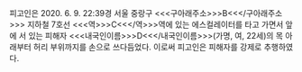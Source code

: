 피고인은 2020. 6. 9. 22:39경 서울 중랑구 <<<구아래주소>>>B<<</구아래주소>>> 지하철 7호선 <<<역>>>C<<</역>>>역에 있는 에스컬레이터를 타고 가면서 앞에 서 있는 피해자 <<<내국인이름>>>D<<</내국인이름>>>(가명, 여, 22세)의 목 아래부터 허리 부위까지를 손으로 쓰다듬었다.
이로써 피고인은 피해자를 강제로 추행하였다.
